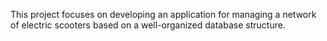 This project focuses on developing an application for managing a network of electric scooters based on a well-organized database structure.
